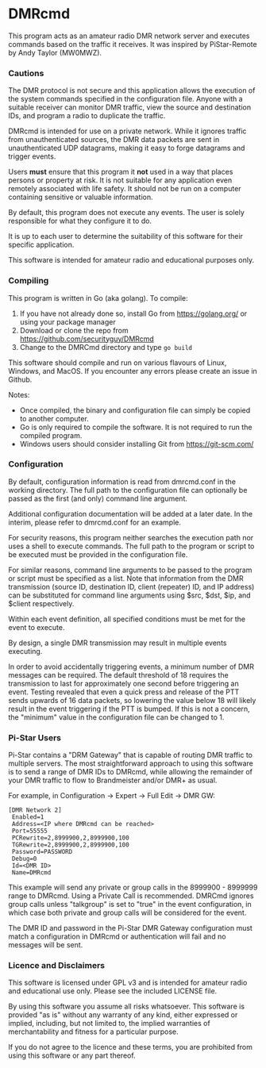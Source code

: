 # DMRcmd

This program acts as an amateur radio DMR network server and executes commands based on the traffic it receives.
It was inspired by PiStar-Remote by Andy Taylor (MW0MWZ).

### Cautions

The DMR protocol is not secure and this application allows the execution of
the system commands specified in the configuration file. Anyone with a suitable receiver can
monitor DMR traffic, view the source and destination IDs, and program a radio to duplicate the
traffic. 

DMRcmd is intended for use on a private network. While it ignores traffic from unauthenticated sources,
the DMR data packets are sent in unauthenticated UDP datagrams, making it easy to forge datagrams and trigger events.

Users **must** ensure that this program it **not** used in a way that places persons or 
property at risk. It is not suitable for any application even remotely associated with life safety.
It should not be run on a computer containing sensitive or valuable information.

By default, this program does not execute any events. The user is solely responsible for what they
configure it to do.

It is up to each user to determine the suitability of this software for their specific application.

This software is intended for amateur radio and educational purposes only. 

### Compiling

This program is written in Go (aka golang). To compile:

1) If you have not already done so, install Go from https://golang.org/ or using your package manager
2) Download or clone the repo from https://github.com/securityguy/DMRcmd
3) Change to the DMRCmd directory and type `go build`

This software should compile and run on various flavours of Linux, Windows, and MacOS.
If you encounter any errors please create an issue in Github.

Notes:
 - Once compiled, the binary and configuration file can simply be copied to another computer.
 - Go is only required to compile the software. It is not required to run the compiled program.
 - Windows users should consider installing Git from https://git-scm.com/
 
### Configuration

By default, configuration information is read from dmrcmd.conf in the working directory. 
The full path to the configuration file can optionally be passed as the first (and only) 
command line argument.

Additional configuration documentation will be added at a later date. In the interim, 
please refer to dmrcmd.conf for an example. 

For security reasons, this program neither searches the execution path nor uses a shell to 
execute commands. The full path to the program or script to be executed must be provided
in the configuration file.

For similar reasons, command line arguments to be passed to the program or script must be specified as
a list. Note that information from the DMR transmission (source ID, destination ID, client (repeater) ID, 
and IP address) can be substituted for command line arguments using $src, $dst, $ip, and $client respectively.

Within each event definition, all specified conditions must be met for the event to execute.

By design, a single DMR transmission may result in multiple events executing.

In order to avoid accidentally triggering events, a minimum number of DMR messages can be required.
The default threshold of 18 requires the transmission to last for approximately one second 
before triggering an event. Testing revealed that even a quick press and release of the PTT
sends upwards of 16 data packets, so lowering the value below 18 will likely result
in the event triggering if the PTT is bumped. If this is not a concern, the "minimum" value in the
configuration file can be changed to 1.

### Pi-Star Users

Pi-Star contains a "DRM Gateway" that is capable of routing DMR traffic to multiple servers. The most
straightforward approach to using this software is to send a range of DMR IDs to
DMRcmd, while allowing the remainder of your DMR traffic to flow to
Brandmeister and/or DMR+ as usual.

For example, in Configuration -> Expert -> Full Edit -> DMR GW:

    [DMR Network 2]
     Enabled=1
     Address=<IP where DMRcmd can be reached>
     Port=55555
     PCRewrite=2,8999900,2,8999900,100
     TGRewrite=2,8999900,2,8999900,100
     Password=PASSWORD
     Debug=0
     Id=<DMR ID>
     Name=DMRcmd

This example will send any private or group calls in the 8999900 - 8999999 range to DMRcmd.
Using a Private Call is recommended. DMRCmd ignores group calls unless "talkgroup" is
set to "true" in the event configuration, in which case both private and group calls will be
considered for the event.

The DMR ID and password in the Pi-Star DMR Gateway configuration must match a configuration in DMRcmd
or authentication will fail and no messages will be sent.

### Licence and Disclaimers

This software is licensed under GPL v3 and is intended for amateur radio and educational use only.
Please see the included LICENSE file.

By using this software you assume all risks whatsoever. This software is provided "as is"
without any warranty of any kind, either expressed or implied, including, but not limited to,
the implied warranties of merchantability and fitness for a particular purpose.
 
If you do not agree to the licence and these terms, you are prohibited from using this software
or any part thereof.
